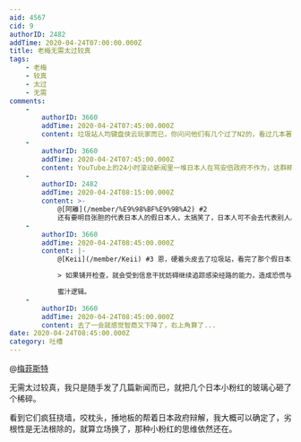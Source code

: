 ```yaml
---
aid: 4567
cid: 9
authorID: 2482
addTime: 2020-04-24T07:00:00.000Z
title: 老梅无需太过较真
tags:
    - 老梅
    - 较真
    - 太过
    - 无需
comments:
    -
        authorID: 3660
        addTime: 2020-04-24T07:45:00.000Z
        content: 垃圾站人均键盘侠云玩家而已，你问问他们有几个过了N2的，看过几本著作。可能连音图都识不全。
    -
        authorID: 3660
        addTime: 2020-04-24T07:45:00.000Z
        content: YouTube上的24小时滚动新闻里一堆日本人在骂安倍政府不作为，这群精日比真实日本人还要”爱国”，无语。
    -
        authorID: 2482
        addTime: 2020-04-24T08:15:00.000Z
        content: >-
            @[阿離](/member/%E9%98%BF%E9%9B%A2) #2
            还有要明目张胆的代表日本人的假日本人，太搞笑了，日本人可不会去代表别人。 喜欢代表别人的，全世界只有中国人。
    -
        authorID: 3660
        addTime: 2020-04-24T08:45:00.000Z
        content: |-
            @[Keii](/member/Keii) #3 恩，硬着头皮去了垃圾站，看完了那个假日本人的高论。

            > 如果铺开检查，就会受到信息干扰妨碍继续追踪感染经路的能力，造成恐慌与更大规模的感染，甚至爆发。

            蜜汁逻辑。
    -
        authorID: 3660
        addTime: 2020-04-24T08:45:00.000Z
        content: 去了一会就感觉智商又下降了，右上角算了...
date: 2020-04-24T08:45:00.000Z
category: 吐槽
---
```


@[梅菲斯特](/member/%E6%A2%85%E8%8F%B2%E6%96%AF%E7%89%B9)

无需太过较真，我只是随手发了几篇新闻而已，就把几个日本小粉红的玻璃心砸了个稀碎。

看到它们疯狂挠墙，咬枕头，捶地板的帮着日本政府辩解，我大概可以确定了，劣根性是无法根除的，就算立场换了，那种小粉红的思维依然还在。
